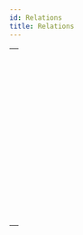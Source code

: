 ```yaml
---
id: Relations
title: Relations
---
```

||
|---|
|[<!-- INCLUDE #_command_.CREATE RELATED ONE.Syntax -->](../../commands-legacy/create-related-one)<br/><!-- INCLUDE #_command_.CREATE RELATED ONE.Summary -->|
|[<!-- INCLUDE #_command_.GET AUTOMATIC RELATIONS.Syntax -->](../../commands-legacy/get-automatic-relations)<br/><!-- INCLUDE #_command_.GET AUTOMATIC RELATIONS.Summary -->|
|[<!-- INCLUDE #_command_.GET FIELD RELATION.Syntax -->](../../commands-legacy/get-field-relation)<br/><!-- INCLUDE #_command_.GET FIELD RELATION.Summary -->|
|[<!-- INCLUDE #_command_.OLD RELATED MANY.Syntax -->](../../commands-legacy/old-related-many)<br/><!-- INCLUDE #_command_.OLD RELATED MANY.Summary -->|
|[<!-- INCLUDE #_command_.OLD RELATED ONE.Syntax -->](../../commands-legacy/old-related-one)<br/><!-- INCLUDE #_command_.OLD RELATED ONE.Summary -->|
|[<!-- INCLUDE #_command_.RELATE MANY.Syntax -->](../../commands-legacy/relate-many)<br/><!-- INCLUDE #_command_.RELATE MANY.Summary -->|
|[<!-- INCLUDE #_command_.RELATE MANY SELECTION.Syntax -->](../../commands-legacy/relate-many-selection)<br/><!-- INCLUDE #_command_.RELATE MANY SELECTION.Summary -->|
|[<!-- INCLUDE #_command_.RELATE ONE.Syntax -->](../../commands-legacy/relate-one)<br/><!-- INCLUDE #_command_.RELATE ONE.Summary -->|
|[<!-- INCLUDE #_command_.RELATE ONE SELECTION.Syntax -->](../../commands-legacy/relate-one-selection)<br/><!-- INCLUDE #_command_.RELATE ONE SELECTION.Summary -->|
|[<!-- INCLUDE #_command_.SAVE RELATED ONE.Syntax -->](../../commands-legacy/save-related-one)<br/><!-- INCLUDE #_command_.SAVE RELATED ONE.Summary -->|
|[<!-- INCLUDE #_command_.SET AUTOMATIC RELATIONS.Syntax -->](../../commands-legacy/set-automatic-relations)<br/><!-- INCLUDE #_command_.SET AUTOMATIC RELATIONS.Summary -->|
|[<!-- INCLUDE #_command_.SET FIELD RELATION.Syntax -->](../../commands-legacy/set-field-relation)<br/><!-- INCLUDE #_command_.SET FIELD RELATION.Summary -->|
